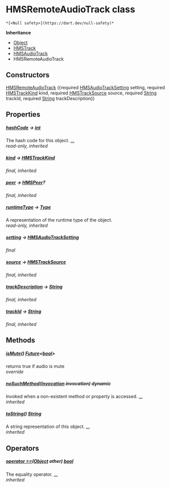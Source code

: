 


# HMSRemoteAudioTrack class






    *[<Null safety>](https://dart.dev/null-safety)*





**Inheritance**

- [Object](https://api.flutter.dev/flutter/dart-core/Object-class.html)
- [HMSTrack](../hmssdk_flutter/HMSTrack-class.md)
- [HMSAudioTrack](../hmssdk_flutter/HMSAudioTrack-class.md)
- HMSRemoteAudioTrack






## Constructors

[HMSRemoteAudioTrack](../hmssdk_flutter/HMSRemoteAudioTrack/HMSRemoteAudioTrack.md) ({required [HMSAudioTrackSetting](../hmssdk_flutter/HMSAudioTrackSetting-class.md) setting, required [HMSTrackKind](../hmssdk_flutter/HMSTrackKind-class.md) kind, required [HMSTrackSource](../hmssdk_flutter/HMSTrackSource-class.md) source, required [String](https://api.flutter.dev/flutter/dart-core/String-class.html) trackId, required [String](https://api.flutter.dev/flutter/dart-core/String-class.html) trackDescription})

    


## Properties

##### [hashCode](../hmssdk_flutter/HMSTrack/hashCode.md) &#8594; [int](https://api.flutter.dev/flutter/dart-core/int-class.html)



The hash code for this object. [...](../hmssdk_flutter/HMSTrack/hashCode.md)  
_read-only, inherited_



##### [kind](../hmssdk_flutter/HMSTrack/kind.md) &#8594; [HMSTrackKind](../hmssdk_flutter/HMSTrackKind-class.md)



   
_final, inherited_



##### [peer](../hmssdk_flutter/HMSTrack/peer.md) &#8594; [HMSPeer](../hmssdk_flutter/HMSPeer-class.md)?



   
_final, inherited_



##### [runtimeType](https://api.flutter.dev/flutter/dart-core/Object/runtimeType.html) &#8594; [Type](https://api.flutter.dev/flutter/dart-core/Type-class.html)



A representation of the runtime type of the object.   
_read-only, inherited_



##### [setting](../hmssdk_flutter/HMSRemoteAudioTrack/setting.md) &#8594; [HMSAudioTrackSetting](../hmssdk_flutter/HMSAudioTrackSetting-class.md)



   
_final_



##### [source](../hmssdk_flutter/HMSTrack/source.md) &#8594; [HMSTrackSource](../hmssdk_flutter/HMSTrackSource-class.md)



   
_final, inherited_



##### [trackDescription](../hmssdk_flutter/HMSTrack/trackDescription.md) &#8594; [String](https://api.flutter.dev/flutter/dart-core/String-class.html)



   
_final, inherited_



##### [trackId](../hmssdk_flutter/HMSTrack/trackId.md) &#8594; [String](https://api.flutter.dev/flutter/dart-core/String-class.html)



   
_final, inherited_




## Methods

##### [isMute](../hmssdk_flutter/HMSRemoteAudioTrack/isMute.md)() [Future](https://api.flutter.dev/flutter/dart-async/Future-class.html)&lt;[bool](https://api.flutter.dev/flutter/dart-core/bool-class.html)>



returns true if audio is mute   
_override_



##### [noSuchMethod](https://api.flutter.dev/flutter/dart-core/Object/noSuchMethod.html)([Invocation](https://api.flutter.dev/flutter/dart-core/Invocation-class.html) invocation) dynamic



Invoked when a non-existent method or property is accessed. [...](https://api.flutter.dev/flutter/dart-core/Object/noSuchMethod.html)  
_inherited_



##### [toString](../hmssdk_flutter/HMSTrack/toString.md)() [String](https://api.flutter.dev/flutter/dart-core/String-class.html)



A string representation of this object. [...](../hmssdk_flutter/HMSTrack/toString.md)  
_inherited_




## Operators

##### [operator ==](../hmssdk_flutter/HMSTrack/operator_equals.md)([Object](https://api.flutter.dev/flutter/dart-core/Object-class.html) other) [bool](https://api.flutter.dev/flutter/dart-core/bool-class.html)



The equality operator. [...](../hmssdk_flutter/HMSTrack/operator_equals.md)  
_inherited_











